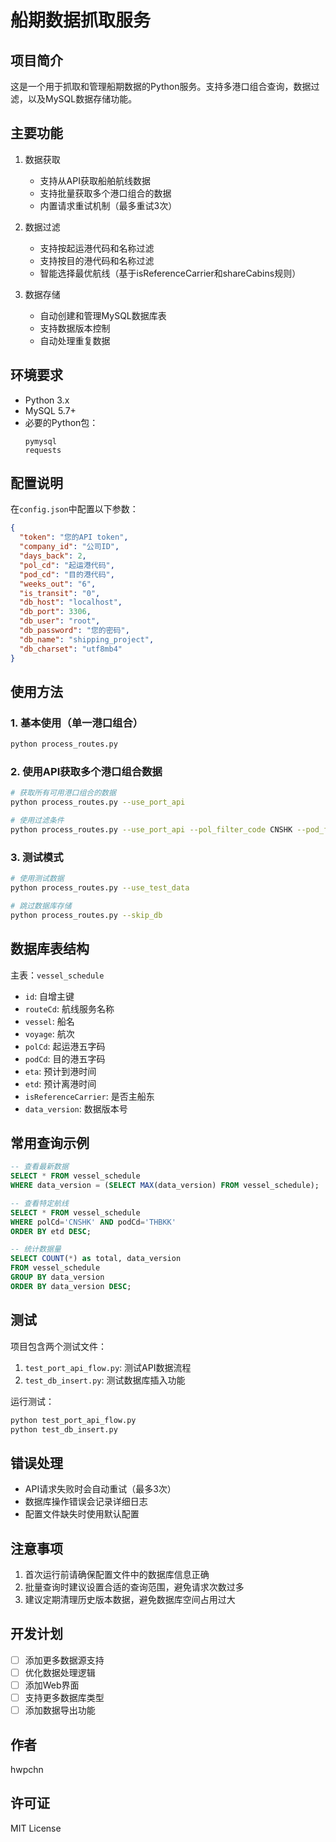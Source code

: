 # 船期数据抓取服务

## 项目简介
这是一个用于抓取和管理船期数据的Python服务。支持多港口组合查询，数据过滤，以及MySQL数据存储功能。

## 主要功能
1. 数据获取
   - 支持从API获取船舶航线数据
   - 支持批量获取多个港口组合的数据
   - 内置请求重试机制（最多重试3次）

2. 数据过滤
   - 支持按起运港代码和名称过滤
   - 支持按目的港代码和名称过滤
   - 智能选择最优航线（基于isReferenceCarrier和shareCabins规则）

3. 数据存储
   - 自动创建和管理MySQL数据库表
   - 支持数据版本控制
   - 自动处理重复数据

## 环境要求
- Python 3.x
- MySQL 5.7+
- 必要的Python包：
  ```
  pymysql
  requests
  ```

## 配置说明
在`config.json`中配置以下参数：
```json
{
  "token": "您的API token",
  "company_id": "公司ID",
  "days_back": 2,
  "pol_cd": "起运港代码",
  "pod_cd": "目的港代码",
  "weeks_out": "6",
  "is_transit": "0",
  "db_host": "localhost",
  "db_port": 3306,
  "db_user": "root",
  "db_password": "您的密码",
  "db_name": "shipping_project",
  "db_charset": "utf8mb4"
}
```

## 使用方法

### 1. 基本使用（单一港口组合）
```bash
python process_routes.py
```

### 2. 使用API获取多个港口组合数据
```bash
# 获取所有可用港口组合的数据
python process_routes.py --use_port_api

# 使用过滤条件
python process_routes.py --use_port_api --pol_filter_code CNSHK --pod_filter_name "新加坡"
```

### 3. 测试模式
```bash
# 使用测试数据
python process_routes.py --use_test_data

# 跳过数据库存储
python process_routes.py --skip_db
```

## 数据库表结构
主表：`vessel_schedule`
- `id`: 自增主键
- `routeCd`: 航线服务名称
- `vessel`: 船名
- `voyage`: 航次
- `polCd`: 起运港五字码
- `podCd`: 目的港五字码
- `eta`: 预计到港时间
- `etd`: 预计离港时间
- `isReferenceCarrier`: 是否主船东
- `data_version`: 数据版本号

## 常用查询示例
```sql
-- 查看最新数据
SELECT * FROM vessel_schedule 
WHERE data_version = (SELECT MAX(data_version) FROM vessel_schedule);

-- 查看特定航线
SELECT * FROM vessel_schedule 
WHERE polCd='CNSHK' AND podCd='THBKK' 
ORDER BY etd DESC;

-- 统计数据量
SELECT COUNT(*) as total, data_version 
FROM vessel_schedule 
GROUP BY data_version 
ORDER BY data_version DESC;
```

## 测试
项目包含两个测试文件：
1. `test_port_api_flow.py`: 测试API数据流程
2. `test_db_insert.py`: 测试数据库插入功能

运行测试：
```bash
python test_port_api_flow.py
python test_db_insert.py
```

## 错误处理
- API请求失败时会自动重试（最多3次）
- 数据库操作错误会记录详细日志
- 配置文件缺失时使用默认配置

## 注意事项
1. 首次运行前请确保配置文件中的数据库信息正确
2. 批量查询时建议设置合适的查询范围，避免请求次数过多
3. 建议定期清理历史版本数据，避免数据库空间占用过大

## 开发计划
- [ ] 添加更多数据源支持
- [ ] 优化数据处理逻辑
- [ ] 添加Web界面
- [ ] 支持更多数据库类型
- [ ] 添加数据导出功能

## 作者
hwpchn

## 许可证
MIT License
